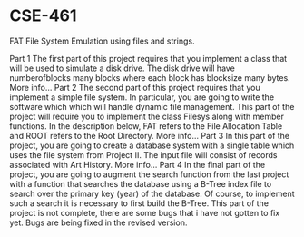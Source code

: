 # CSE-461
FAT File System Emulation using files and strings.

Part 1
The first part of this project requires that you implement a class that will be used to simulate a disk drive. The disk drive will have numberofblocks many blocks where each block has blocksize many bytes. More info...
Part 2
The second part of this project requires that you implement a simple file system. In particular, you are going to write the software which which will handle dynamic file management. This part of the project will require you to implement the class Filesys along with member functions. In the description below, FAT refers to the File Allocation Table and ROOT refers to the Root Directory. More info...
Part 3
In this part of the project, you are going to create a database system with a single table which uses the file system from Project II. The input file will consist of records associated with Art History. More info...
Part 4
In the final part of the project, you are going to augment the search function from the last project with a function that searches the database using a B-Tree index file to search over the primary key (year) of the database. Of course, to implement such a search it is necessary to first build the B-Tree. This part of the project is not complete, there are some bugs that i have not gotten to fix yet. Bugs are being fixed in the revised version.
